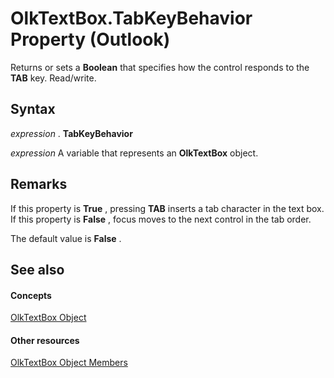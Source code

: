 
# OlkTextBox.TabKeyBehavior Property (Outlook)

Returns or sets a  **Boolean** that specifies how the control responds to the **TAB** key. Read/write.


## Syntax

 _expression_ . **TabKeyBehavior**

 _expression_ A variable that represents an **OlkTextBox** object.


## Remarks

If this property is  **True** , pressing **TAB** inserts a tab character in the text box. If this property is **False** , focus moves to the next control in the tab order.

The default value is  **False** .


## See also


#### Concepts


[OlkTextBox Object](8c9438bf-e20a-2f70-90ac-097cf09594ca.md)
#### Other resources


[OlkTextBox Object Members](f4a5f9ea-15f7-164e-d7ca-77a0842105c8.md)
